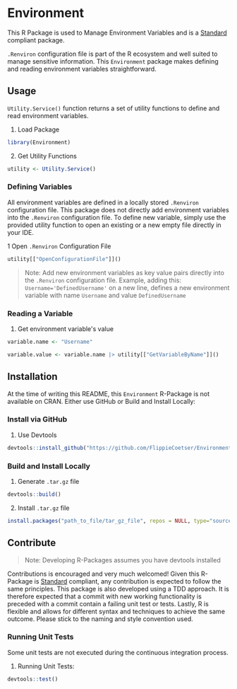 # Environment

This R Package is used to Manage Environment Variables and is a [Standard](https://github.com/hassanhabib/The-Standard) compliant package.

`.Renviron` configuration file is part of the R ecosystem and well suited to manage sensitive information.
This `Environment` package makes defining and reading environment variables straightforward.

## Usage

`Utility.Service()` function returns a set of utility functions to define and read environment variables.

1. Load Package

```r
library(Environment)
```

2. Get Utility Functions

```r
utility <- Utility.Service()
```

### Defining Variables

All environment variables are defined in a locally stored `.Renviron` configuration file.
This package does not directly add environment variables into the `.Renviron` configuration file.
To define new variable, simply use the provided utility function to open an existing or a new empty file directly in your IDE.

1 Open `.Renviron` Configuration File

```r
utility[["OpenConfigurationFile"]]()
```

> Note: Add new environment variables as key value pairs directly into the `.Renviron` configuration file.
> Example, adding this: `Username='DefinedUsername'` on a new line, defines a new environment variable with name `Username` and value `DefinedUsername`

### Reading a Variable

1. Get environment variable's value

```r
variable.name <- "Username"

variable.value <- variable.name |> utility[["GetVariableByName"]]()
```

## Installation

At the time of writing this README, this `Environment` R-Package is not available on CRAN.
Either use GitHub or Build and Install Locally:

### Install via GitHub

1. Use Devtools

```r
devtools::install_github("https://github.com/FlippieCoetser/Environment")
```

### Build and Install Locally

1. Generate `.tar.gz` file

```r
devtools::build()
```

2. Install `.tar.gz` file

```r
install.packages("path_to_file/tar_gz_file", repos = NULL, type="source")
```

## Contribute

> Note: Developing R-Packages assumes you have devtools installed

Contributions is encouraged and very much welcomed! Given this R-Package is [Standard](https://github.com/hassanhabib/The-Standard) compliant, any contribution is expected to follow the same principles. This package is also developed using a TDD approach. It is therefore expected that a commit with new working functionality is preceded with a commit contain a failing unit test or tests. Lastly, R is flexible and allows for different syntax and techniques to achieve the same outcome. Please stick to the naming and style convention used.

### Running Unit Tests

Some unit tests are not executed during the continuous integration process.

1. Running Unit Tests:

```r
devtools::test()
```
